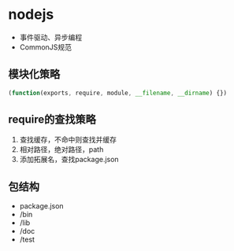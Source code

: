 # nodejs

- 事件驱动、异步编程
- CommonJS规范

## 模块化策略

```javascript
(function(exports, require, module, __filename, __dirname) {})
```

## require的查找策略

1. 查找缓存，不命中则查找并缓存
2. 相对路径，绝对路径，path
3. 添加拓展名，查找package.json

## 包结构

- package.json
- /bin
- /lib
- /doc
- /test
